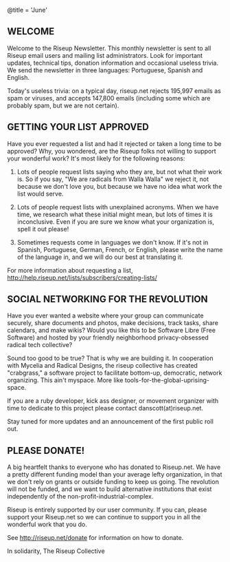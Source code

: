 @title = 'June'

## WELCOME

Welcome to the Riseup Newsletter.  This monthly newsletter is sent to
all Riseup email users and mailing list administrators.  Look for
important updates, technical tips, donation information and occasional
useless trivia.  We send the newsletter in three languages: Portuguese,
Spanish and English.

Today's useless trivia: on a typical day, riseup.net rejects 195,997
emails as spam or viruses, and accepts 147,800 emails (including some
which are probably spam, but we are not certain).

## GETTING YOUR LIST APPROVED

Have you ever requested a list and had it rejected or taken a long time
to be approved? Why, you wondered, are the Riseup folks not willing to
support your wonderful work? It's most likely for the following reasons:

1. Lots of people request lists saying who they are, but not what their
work is. So if you say, "We are radicals from Walla Walla" we reject it,
not because we don't love you, but because we have no idea what work the
list would serve.

2. Lots of people request lists with unexplained acronyms. When we have
time, we research what these initial might mean, but lots of times it is
inconclusive. Even if you are sure we know what your organization is,
spell it out please!

3. Sometimes requests come in languages we don't know. If it's not in
Spanish, Portuguese, German, French, or English, please write the name
of the language in, and we will do our best at translating it.

For more information about requesting a list,
http://help.riseup.net/lists/subscribers/creating-lists/

## SOCIAL NETWORKING FOR THE REVOLUTION

Have you ever wanted a website where your group can communicate
securely, share documents and photos, make decisions, track tasks, share
calendars, and make wikis? Would you like this to be Software Libre
(Free Software) and hosted by your friendly neighborhood
privacy-obsessed radical tech collective?

Sound too good to be true? That is why we are building it. In
cooperation with Mycelia and Radical Designs, the riseup collective has
created "crabgrass," a software project to facilitate bottom-up,
democratic, network organizing. This ain't myspace. More like
tools-for-the-global-uprising-space.

If you are a ruby developer, kick ass designer, or movement organizer
with time to dedicate to this project please contact
danscott(at)riseup.net.

Stay tuned for more updates and an announcement of the first public roll
out.

## PLEASE DONATE!

A big heartfelt thanks to everyone who has donated to Riseup.net. We
have a pretty different funding model than your average lefty
organization, in that we don't rely on grants or outside funding to keep
us going. The revolution will not be funded, and we want to build
alternative institutions that exist independently of the
non-profit-industrial-complex.

Riseup is entirely supported by our user community. If you can, please
support your Riseup.net so we can continue to support you in all the
wonderful work that you do.

See http://riseup.net/donate for information on how to donate.

In solidarity,
The Riseup Collective
